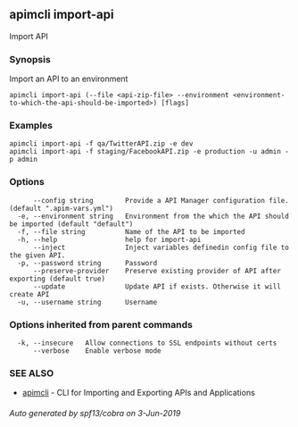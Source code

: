 ## apimcli import-api

Import API

### Synopsis


Import an API to an environment

```
apimcli import-api (--file <api-zip-file> --environment <environment-to-which-the-api-should-be-imported>) [flags]
```

### Examples

```
apimcli import-api -f qa/TwitterAPI.zip -e dev
apimcli import-api -f staging/FacebookAPI.zip -e production -u admin -p admin
```

### Options

```
      --config string        Provide a API Manager configuration file. (default ".apim-vars.yml")
  -e, --environment string   Environment from the which the API should be imported (default "default")
  -f, --file string          Name of the API to be imported
  -h, --help                 help for import-api
      --inject               Inject variables definedin config file to the given API.
  -p, --password string      Password
      --preserve-provider    Preserve existing provider of API after exporting (default true)
      --update               Update API if exists. Otherwise it will create API
  -u, --username string      Username
```

### Options inherited from parent commands

```
  -k, --insecure   Allow connections to SSL endpoints without certs
      --verbose    Enable verbose mode
```

### SEE ALSO
* [apimcli](apimcli.md)	 - CLI for Importing and Exporting APIs and Applications

###### Auto generated by spf13/cobra on 3-Jun-2019
